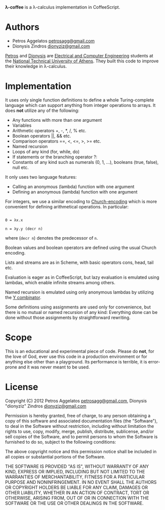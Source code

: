 **λ-coffee** is a λ-calculus implementation in CoffeeScript.

Authors
=======

 * Petros Aggelatos <petrosagg@gmail.com>
 * Dionysis Zindros <dionyziz@gmail.com>

[Petros](http://twitter.com/petrosagg) and [Dionysis](http://twitter.com/dionyziz) are
[Electrical and Computer Engineering](http://ece.ntua.gr/) students at the [National Technical
University of Athens](http://www.ntua.gr/). They built this code to improve their knowledge in
λ-calculus.

Implementation
==============

It uses only single function definitions to define a whole Turing-complete language
which can support anything from integer operations to arrays. It does **not** utilize
any of the following:
 
 * Any functions with more than one argument
 * Variables
 * Arithmetic operators +, -, \*, /, % etc.
 * Boolean operators ||, && etc.
 * Comparison operators ==, <, <=, >, >= etc.
 * Named recursion
 * Loops of any kind (for, while, do)
 * If statements or the branching operator ?:
 * Constants of any kind such as numerals (0, 1, ...), booleans (true, false), null etc.

It only uses two language features:

 * Calling an anonymous (lambda) function with one argument
 * Defining an anonymous (lambda) function with one argument

For integers, we use a similar encoding to [Church-encoding](http://en.wikipedia.org/wiki/Church_encoding)
which is more convenient for defining arithmetical operations. In particular:

<code>
0 = λx.x
</code>

<code>
n = λy.y (decr n)
</code>

where (<code>decr n</code>) denotes the predecessor of <code>n</code>.

Boolean values and boolean operators are defined using the usual Church encoding.

Lists and streams are as in Scheme, with basic operators cons, head, tail etc.

Evaluation is eager as in CoffeeScript, but lazy evaluation is emulated using lambdas, which
enable infinite streams among others.

Named recursion is emulated using only anonymous lambdas by utilizing the
[Y combinator](http://en.wikipedia.org/wiki/Fixed-point_combinator#Y_combinator).

Some definitions using assignments are used only for convenience, but there is no mutual or
named recursion of any kind: Everything done can be done without those assignments by
straightforward rewriting.

Scope
=====

This is an educational and experimental piece of code. Please do **not**, for the love of God, ever
use this code in a production environment or for anything else other than a playground. Its performance
is terrible, it is error-prone and it was never meant to be used.

License
=======
Copyright (C) 2012 Petros Aggelatos <petrosagg@gmail.com>, Dionysis "dionyziz" Zindros <dionyziz@gmail.com>

Permission is hereby granted, free of charge, to any person obtaining a copy of this software and associated documentation files (the "Software"), to deal in the Software without restriction, including without limitation the rights to use, copy, modify, merge, publish, distribute, sublicense, and/or sell copies of the Software, and to permit persons to whom the Software is furnished to do so, subject to the following conditions:

The above copyright notice and this permission notice shall be included in all copies or substantial portions of the Software.

THE SOFTWARE IS PROVIDED "AS IS", WITHOUT WARRANTY OF ANY KIND, EXPRESS OR IMPLIED, INCLUDING BUT NOT LIMITED TO THE WARRANTIES OF MERCHANTABILITY, FITNESS FOR A PARTICULAR PURPOSE AND NONINFRINGEMENT. IN NO EVENT SHALL THE AUTHORS OR COPYRIGHT HOLDERS BE LIABLE FOR ANY CLAIM, DAMAGES OR OTHER LIABILITY, WHETHER IN AN ACTION OF CONTRACT, TORT OR OTHERWISE, ARISING FROM, OUT OF OR IN CONNECTION WITH THE SOFTWARE OR THE USE OR OTHER DEALINGS IN THE SOFTWARE.
